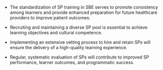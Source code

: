 - The standardization of SP training in SBE serves to promote consistency among learners and provide enhanced preparation for future healthcare providers to improve patient outcomes.

- Recruiting and maintaining a diverse SP pool is essential to achieve learning objectives and cultural competence.

- Implementing an extensive vetting process to hire and retain SPs will ensure the delivery of a high-quality learning experience.

- Regular, systematic evaluation of SPs will contribute to improved SP performance, learner outcomes, and programmatic success.